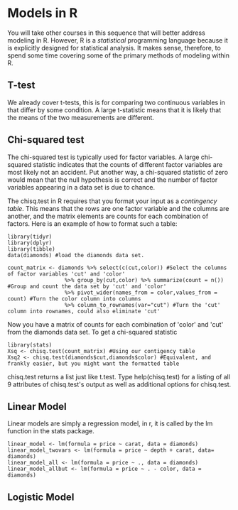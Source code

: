 # Models in R
You will take other courses in this sequence that will better address modeling in R. However, R is a *statistical* programming language because it is explicitly designed for statistical analysis. It makes sense, therefore, to spend some time covering some of the primary methods of modeling within R. 

## T-test
We already cover t-tests, this is for comparing two continuous variables in that differ by some condition. A large t-statistic means that it is likely that the means of the two measurements are different.

## Chi-squared test
The chi-squared test is typically used for factor variables. A large chi-squared statistic indicates that the counts of different factor variables are most likely not an accident. Put another way, a chi-squared statistic of zero would mean that the null hypothesis is correct and the number of factor variables appearing in a data set is due to chance.

The chisq.test in R requires that you format your input as a *contingency table*. This means that the rows are one factor variable and the columns are another, and the matrix elements are counts for each combination of factors. Here is an example of how to format such a table:

```{r}
library(tidyr)
library(dplyr)
library(tibble)
data(diamonds) #load the diamonds data set.

count_matrix <- diamonds %>% select(c(cut,color)) #Select the columns of factor variables 'cut' and 'color'
                  %>% group_by(cut,color) %>% summarize(count = n()) #Group and count the data set by 'cut' and 'color'
                  %>% pivot_wider(names_from = color,values_from = count) #Turn the color column into columns
                  %>% column_to_rownames(var="cut") #Turn the 'cut' column into rownames, could also eliminate 'cut'
```

Now you have a matrix of counts for each combination of 'color' and 'cut' from the diamonds data set. To get a chi-squared statistic

```{r}
library(stats)
Xsq <- chisq.test(count_matrix) #Using our contigency table
Xsq2 <- chisq.test(diamonds$cut,diamonds$color) #Equivalent, and frankly easier, but you might want the formatted table
```

chisq.test returns a list just like t.test. Type help(chisq.test) for a listing of all 9 attributes of chisq.test's output as well as additional options for chisq.test.

## Linear Model
Linear models are simply a regression model, in r, it is called by the lm function in the stats package.
```{r}
linear_model <- lm(formula = price ~ carat, data = diamonds)
linear_model_twovars <- lm(formula = price ~ depth + carat, data= diamonds)
linear_model_all <- lm(formula = price ~ ., data = diamonds)
linear_model_allbut <- lm(formula = price ~ . - color, data = diamonds)
```
## Logistic Model
